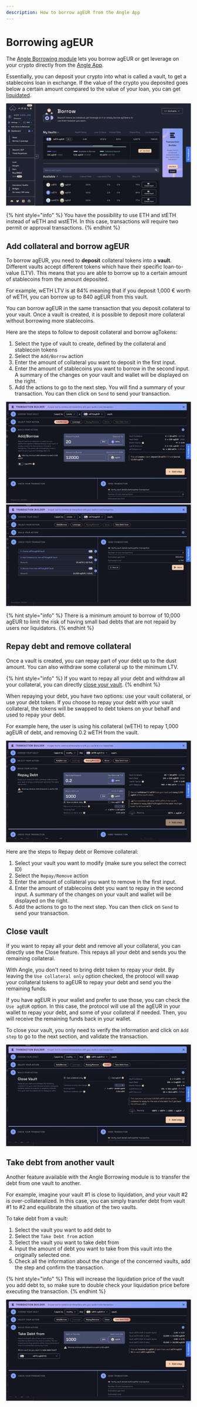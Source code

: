 ```yaml
---
description: How to borrow agEUR from the Angle App
---
```


# Borrowing agEUR 

The [Angle Borrowing module](/borrowing-module/README.md) lets you borrow agEUR or get leverage on your crypto directly from the [Angle App](https://app.angle.money/#/borrow). 

Essentially, you can deposit your crypto into what is called a vault, to get a stablecoins loan in exchange. If the value of the crypto you deposited goes below a certain amount compared to the value of your loan, you can get [liquidated](/borrowing-module/vaults/liquidations.md). 

![Vaults lists](../../.gitbook/assets/vaults-list2.png)

{% hint style="info" %}
You have the possibility to use ETH and stETH instead of wETH and wstETH. In this case, transactions will require two permit or approval transactions. 
{% endhint %}

## Add collateral and borrow agEUR

To borrow agEUR, you need to **deposit** collateral tokens into a **vault**. Different vaults accept different tokens which have their specific loan-to-value (LTV). This means that you are able to borrow up to a certain amount of stablecoins from the amount deposited.  

For example, wETH LTV is at 84% meaning that if you deposit 1,000 € worth of wETH, you can borrow up to 840 agEUR from this vault. 

You can borrow agEUR in the same transaction that you deposit collateral to your vault. Once a vault is created, it is possible to deposit more collateral without borrowing more stablecoins. 

Here are the steps to follow to deposit collateral and borrow agTokens: 
1. Select the type of vault to create, defined by the collateral and stablecoin tokens
2. Select the `Add/Borrow` action
3. Enter the amount of collateral you want to deposit in the first input. 
4. Enter the amount of stablecoins you want to borrow in the second input. 
A summary of the changes on your vault and wallet will be displayed on the right. 
5.  Add the actions to go to the next step. You will find a summary of your transaction. You can then click on `Send` to send your transaction. 

![Add/borrow agEUR](../../.gitbook/assets/add-borrow.png)
![Confirm tx borrow agEUR](../../.gitbook/assets/confirm-tx-borrow.png)

{% hint style="info" %}
There is a minimum amount to borrow of 10,000 agEUR to limit the risk of having small bad debts that are not repaid by users nor liquidators. 
{% endhint %}


## Repay debt and remove collateral

Once a vault is created, you can repay part of your debt up to the dust amount. You can also withdraw some collateral up to the minimum LTV. 

{% hint style="info" %}
If you want to repay all your debt and withdraw all your collateral, you can directly [close your vault](#close-vault).
{% endhint %}

When repaying your debt, you have two options: use your vault collateral, or use your debt token. If you choose to repay your debt with your vault collateral, the tokens will be swapped to debt tokens on your behalf and used to repay your debt.  

For example here, the user is using his collateral (wETH) to repay 1,000 agEUR of debt, and removing 0.2 wETH from the vault. 

![Repay and withdraw](../../.gitbook/assets/repay-w-collat-withdraw.png)


Here are the steps to Repay debt or Remove collateral: 
1. Select your vault you want to modify (make sure you select the correct ID)
2. Select the `Repay/Remove` action
3. Enter the amount of collateral you want to remove in the first input. 
4. Enter the amount of stablecoins debt you want to repay in the second input. A summary of the changes on your vault and wallet will be displayed on the right. 
5.  Add the actions to go to the next step. You can then click on `Send` to send your transaction. 



## Close vault

If you want to repay all your debt and remove all your collateral, you can directly use the Close feature. This repays all your debt and sends you the remaining collateral. 

With Angle, you don't need to bring debt token to repay your debt. By leaving the `Use collateral only` option checked, the protocol will swap your collateral tokens to agEUR to repay your debt and send you the remaining funds. 

If you have agEUR in your wallet and prefer to use those, you can check the `Use agEUR` option. In this case, the protocol will use all the agEUR in your wallet to repay your debt, and some of your collateral if needed. Then, you will receive the remaining funds back in your wallet. 

To close your vault, you only need to verify the information and click on `Add step` to go to the next section, and validate the transaction. 

![Close vault](../../.gitbook/assets/close-vault.png)


## Take debt from another vault

Another feature available with the Angle Borrowing module is to transfer the debt from one vault to another. 

For example, imagine your vault #1 is close to liquidation, and your vault #2 is over-collateralized. In this case, you can simply transfer debt from vault #1 to #2 and equilibrate the situation of the two vaults. 

To take debt from a vault: 
1. Select the vault you want to add debt to
2. Select the `Take Debt from` action
3. Select the vault you want to take debt from
4. Input the amount of debt you want to take from this vault into the originally selected one. 
5. Check all the information about the change of the concerned vaults, add the step and confirm the transaction. 

{% hint style="info" %}
This will increase the liquidation price of the vault you add debt to, so make sure to double check your liquidation price before executing the transaction. 
{% endhint %}

![Take debt from](../../.gitbook/assets/take-debt-from.png)


